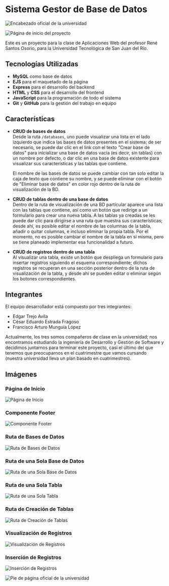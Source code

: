 # Sistema Gestor de Base de Datos

![Encabezado oficial de la universidad](./assets/header.png "UTSJR")

![Página de inicio del proyecto](./--documentation-assets/index-page.png "Página de inicio")

Este es un proyecto para la clase de Aplicaciones Web del profesor René Santos Osorio,
para la Universidad Tecnológica de San Juan del Río.

## Tecnologías Utilizadas

* **MySQL** como base de datos
* **EJS** para el maquetado de la página
* **Express** para el desarrollo del backend
* **HTML** y **CSS** para el desarrollo del frontend
* **JavaScript** para la programación de todo el sistema
* **Git** y **GitHub** para la gestión del trabajo en equipo

## Características

* **CRUD de bases de datos** \
  Desde la ruta `/databases`, uno puede visualizar una lista en el lado izquierdo que indica las bases de datos
  presentes en el sistema; de ser necesario, se puede dar clic en el link con el texto "Crear base de datos"
  para inicializar una base de datos vacía (es decir, sin tablas) con un nombre por defecto, o dar clic en una
  base de datos existente para visualizar sus características y las tablas que contiene. 
  
  El nombre de las bases de datos se puede cambiar con tan solo editar la caja de texto que contiene su nombre, y se puede eliminar con el botón de "Eliminar base de datos" en color rojo dentro de la ruta de visualización de la BD.

* **CRUD de tablas dentro de una base de datos** \
  Dentro de la ruta de visualización de una BD particular aparece una lista con las tablas que contiene, así como
  un botón que redirige a un formulario para crear una nueva tabla. A las tablas ya creadas se les puede dar clic
  para dirigirse a una ruta que muestra sus características; desde ahí, es posible editar el nombre de las columnas
  de la tabla, añadir o quitar columnas, e incluso eliminar la propia tabla. Por el momento, no es posible cambiar
  el nombre de la tabla en sí misma, pero se tiene planeado implementar esa funcionalidad a futuro.

* **CRUD de registros dentro de una tabla** \
  Al visualizar una tabla, existe un botón que despliega un formulario para insertar registros siguiendo el
  esquema correspondiente; dichos registros se recuperan en una sección posterior dentro de la
  ruta de visualización de la tabla, y desde ahí se pueden editar o eliminar según los botones correspondientes.

## Integrantes

El equipo desarrollador está compuesto por tres integrantes:

- Edgar Trejo Avila
- César Eduardo Estrada Fragoso
- Francisco Arturo Munguía López

Actualmente, los tres somos compañeros de clase en la universidad; nos encontramos estudiando la ingeniería
de Desarrollo y Gestión de Software y decidimos juntarnos para terminar este proyecto, casi el último del
que tenemos que preocuparnos en el cuatrimestre que vamos cursando (nuestra universidad lleva un plan
basado en cuatrimestres).

## Imágenes

### Página de Inicio

![Página de Inicio](--documentation-assets/index-page.png)

### Componente Footer

![Componente Footer](--documentation-assets/footer-component.png)

### Ruta de Bases de Datos

![Ruta de Bases de Datos](--documentation-assets/databases-route.png)

### Ruta de una Sola Base de Datos

![Ruta de una Sola Base de Datos](--documentation-assets/single-database-route.png)

### Ruta de una Sola Tabla

![Ruta de una Sola Tabla](--documentation-assets/single-table-route.png)

### Ruta de Creación de Tablas

![Ruta de Creación de Tablas](--documentation-assets/table-creation-route.png)

### Visualización de Registros

![Visualización de Registros](--documentation-assets/record-visualization.png)

### Inserción de Registros

![Inserción de Registros](--documentation-assets/record-insertion.png)

![Pie de página oficial de la universidad](./assets/footer.png "UTSJR")
